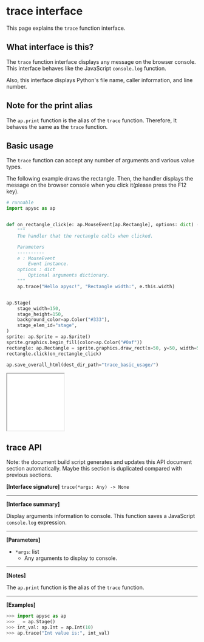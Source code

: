 # trace interface

This page explains the `trace` function interface.

## What interface is this?

The `trace` function interface displays any message on the browser console. This interface behaves like the JavaScript `console.log` function.

Also, this interface displays Python's file name, caller information, and line number.

## Note for the print alias

The `ap.print` function is the alias of the `trace` function. Therefore, It behaves the same as the `trace` function.

## Basic usage

The `trace` function can accept any number of arguments and various value types.

The following example draws the rectangle. Then, the handler displays the message on the browser console when you click it(please press the F12 key).

```py
# runnable
import apysc as ap


def on_rectangle_click(e: ap.MouseEvent[ap.Rectangle], options: dict) -> None:
    """
    The handler that the rectangle calls when clicked.

    Parameters
    ----------
    e : MouseEvent
        Event instance.
    options : dict
        Optional arguments dictionary.
    """
    ap.trace("Hello apysc!", "Rectangle width:", e.this.width)


ap.Stage(
    stage_width=150,
    stage_height=150,
    background_color=ap.Color("#333"),
    stage_elem_id="stage",
)
sprite: ap.Sprite = ap.Sprite()
sprite.graphics.begin_fill(color=ap.Color("#0af"))
rectangle: ap.Rectangle = sprite.graphics.draw_rect(x=50, y=50, width=50, height=50)
rectangle.click(on_rectangle_click)

ap.save_overall_html(dest_dir_path="trace_basic_usage/")
```

<iframe src="static/trace_basic_usage/index.html" width="150" height="150"></iframe>


## trace API

<!-- Docstring: apysc._console._trace.trace -->

<span class="inconspicuous-txt">Note: the document build script generates and updates this API document section automatically. Maybe this section is duplicated compared with previous sections.</span>

**[Interface signature]** `trace(*args: Any) -> None`<hr>

**[Interface summary]**

Display arguments information to console. This function saves a JavaScript `console.log` expression.<hr>

**[Parameters]**

- `*args`: list
  - Any arguments to display to console.

<hr>

**[Notes]**

The `ap.print` function is the alias of the `trace` function.<hr>

**[Examples]**

```py
>>> import apysc as ap
>>> _ = ap.Stage()
>>> int_val: ap.Int = ap.Int(10)
>>> ap.trace("Int value is:", int_val)
```
